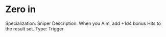 # Zero in

Specialization: Sniper
Description: When you Aim, add +1d4 bonus Hits to the result set.
Type: Trigger